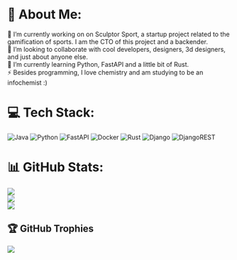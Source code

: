 # 💫 About Me:
🔭 I’m currently working on on Sculptor Sport, a startup project related to the gamification of sports. I am the CTO of this project and a backender.<br>👯 I’m looking to collaborate with cool developers, designers, 3d designers, and just about anyone else.<br>🌱 I’m currently learning Python, FastAPI and a little bit of Rust.<br>⚡ Besides programming, I love chemistry and am studying to be an infochemist :)


# 💻 Tech Stack:
![Java](https://img.shields.io/badge/java-%23ED8B00.svg?style=for-the-badge&logo=openjdk&logoColor=white) ![Python](https://img.shields.io/badge/python-3670A0?style=for-the-badge&logo=python&logoColor=ffdd54) ![FastAPI](https://img.shields.io/badge/FastAPI-005571?style=for-the-badge&logo=fastapi) ![Docker](https://img.shields.io/badge/docker-%230db7ed.svg?style=for-the-badge&logo=docker&logoColor=white) ![Rust](https://img.shields.io/badge/rust-%23000000.svg?style=for-the-badge&logo=rust&logoColor=white) ![Django](https://img.shields.io/badge/django-%23092E20.svg?style=for-the-badge&logo=django&logoColor=white) ![DjangoREST](https://img.shields.io/badge/DJANGO-REST-ff1709?style=for-the-badge&logo=django&logoColor=white&color=ff1709&labelColor=gray)
# 📊 GitHub Stats:
![](https://github-readme-stats.vercel.app/api?username=oAnthocyane&theme=dark&hide_border=false&include_all_commits=true&count_private=true)<br/>
![](https://github-readme-streak-stats.herokuapp.com/?user=oAnthocyane&theme=dark&hide_border=false)<br/>
![](https://github-readme-stats.vercel.app/api/top-langs/?username=oAnthocyane&theme=dark&hide_border=false&include_all_commits=true&count_private=true&layout=compact)

## 🏆 GitHub Trophies
![](https://github-profile-trophy.vercel.app/?username=oAnthocyane&theme=radical&no-frame=false&no-bg=false&margin-w=4)
